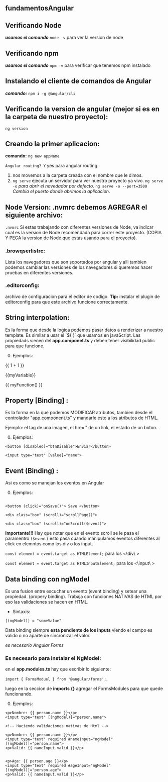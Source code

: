 ## fundamentosAngular

## Verificando Node 
  ***usamos el comando*** `node -v` para ver la version de node

## Verificando npm 
  ***usamos el comando*** `npm -v` para verificar que tenemos npm instalado

## Instalando el cliente de comandos de Angular 
  ***comando:*** `npm i -g @angular/cli`

## Verificando la version de angular (mejor si es en la carpeta de nuestro proyecto): 
  `ng version`

## Creando la primer aplicacion: 
 **comando:** `ng new appName`

`Angular routing? Y`  yes para angular routing.


1. nos movemos a la carpeta creada con el nombre que le dimos.
2. `ng serve` ejecuta un servidor para ver nuestro proyecto ya vivo.
  `ng serve -o` *para abrir el navedador por defecto*.
  `ng serve -o --port=3500` *Cambia el puerto donde abrimos la aplicacion*.

## Node Version: .nvmrc debemos AGREGAR el siguiente archivo: 

  `.nvmrc` Si estas trabajando con diferentes versiones de Node, va indicar cual es la version de Node recomendada para correr este proyecto. (COPIA Y PEGA la version de Node que estas usando para el proyecto).


### .browqserlistrc: 

Lista los navegadores que son soportados por angular y alli tambien podemos cambiar las versiones de los navegadores si queremos hacer pruebas en diferentes versiones.


### .editorconfig: 

archivo de configuracion para el editor de codigo. 
**Tip:** instalar el plugin de editorconfig para que este archivo funcione correctamente.




## String interpolation: 

Es la forma que desde la logica podemos pasar datos a renderizar a nuestro template. 
Es similar a usar el \`${ }\` que usamos en javaScript.
Las propiedads vienen del **app.componet.ts** y deben tener visibilidad public para que funcione.

0. Ejemplos: 

{{ 1 + 1 }}

{{myVariable}}

{{ myFunction() }}



## Property \[Binding\] :

Es la forma en la que podemos MODIFICAR atributos, tambien desde el controlador "app.component.ts" y mandarle esto a los atributos de HTML.

Ejemplo: el tag de una imagen, el hre='' de un link, el estado de un boton.

0. Ejemplos: 

`<button [disabled]="btnDisable">Enviar</button>`

`<input type="text" [value]="name">`


## Event \(Binding\) : 

Asi es como se manejan los eventos en Angular


0. Ejemplos: 

```

<button (click)="onSave()"> Save </button>

<div class="box" (scroll)="scrollPage()">

<div class="box" (scroll)="onScroll($event)">

```

**Importante!!!** Hay que notar que en el evento scroll se le pasa el paramentro `($event)` esto pasa cuando manipulamos eventos diferentes al click en elemntos como los div o los input.

`const element = event.target as HTMLElement;` para los <\div\ >

`const element = event.target as HTMLInputElement;` para los <\input\ >


## Data binding con ngModel

Es una fusion entre escuchar un evento (event binding) y setear una propiedad. (propery binding).
Trabaja con funciones NATIVAS de HTML por eso las validaciones se hacen en HTML.

- Sintaxis: 

`[(ngModel)] = "someValue"`

Data binding siempre **esta pendiente de los inputs** viendo el campo es valido o no aparte de sincronizar el valor. 

*es necesario Angular Forms* 

### Es necesario para instalar el NgModel: 

en el **app.modules.ts** hay que escribir lo siguiente: 


`import { FormsModuel } from '@angular/forms';`.


luego en la seccion de **imports {}** agregar el FormsModules para que quede funcionando.



0. Ejemplos: 

```
<p>Nombre: {{ person.name }}</p>
<input type="text" [(ngModel)]="person.name">

<!-- Haciendo validaciones nativas de Html -->

<p>Nombre: {{ person.name }}</p>
<input type="text" required #nameInput="ngModel" [(ngModel)]="person.name">
<p>Valid: {{ nameInput.valid }}</p>


<p>Age: {{ person.age }}</p>
<input type="text" required #ageInput="ngModel" [(ngModel)]="person.age">
<p>Valid: {{ nameInput.valid }}</p>

```



